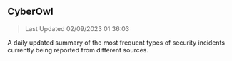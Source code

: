 ## CyberOwl 
> Last Updated 02/09/2023 01:36:03 


A daily updated summary of the most frequent types of security incidents currently being reported from different sources.

